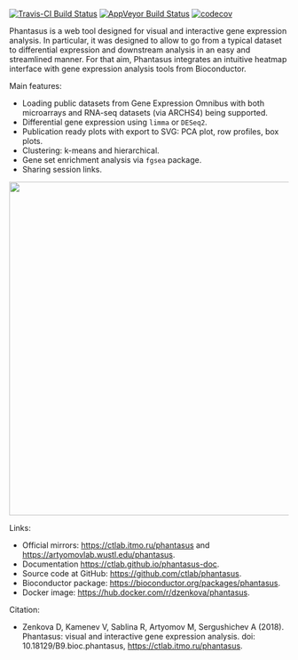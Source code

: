 [![Travis-CI Build Status](https://travis-ci.org/ctlab/phantasus.svg?branch=master)](https://travis-ci.org/ctlab/phantasus)
[![AppVeyor Build Status](https://ci.appveyor.com/api/projects/status/github/ctlab/phantasus?branch=master&svg=true)](https://ci.appveyor.com/project/ctlab/phantasus)
[![codecov](https://codecov.io/gh/ctlab/phantasus/branch/master/graph/badge.svg)](https://codecov.io/gh/ctlab/phantasus)



Phantasus is a web tool designed for visual and
interactive gene expression analysis.
In particular, it was designed to allow to go from a typical dataset to
differential expression and downstream analysis in an easy and streamlined
manner. For that aim, Phantasus integrates an intuitive heatmap interface with
gene expression analysis tools from Bioconductor. 

Main features:
* Loading public datasets from Gene Expression Omnibus with both microarrays and RNA-seq datasets (via ARCHS4) being supported.
* Differential gene expression using `limma` or `DESeq2`.
* Publication ready plots with export to SVG: PCA plot, row profiles, box plots.
* Clustering: k-means and hierarchical.
* Gene set enrichment analysis via `fgsea` package.
* Sharing session links.

<img src="https://ctlab.github.io/phantasus-doc/images/start_screen.jpg" width="600px" />

Links:
* Official mirrors: <https://ctlab.itmo.ru/phantasus> 
    and <https://artyomovlab.wustl.edu/phantasus>.
* Documentation <https://ctlab.github.io/phantasus-doc>.
* Source code at GitHub: <https://github.com/ctlab/phantasus>. 
* Bioconductor package: <https://bioconductor.org/packages/phantasus>.
* Docker image: <https://hub.docker.com/r/dzenkova/phantasus>.

Citation:
* Zenkova D, Kamenev V, Sablina R, Artyomov M, Sergushichev A (2018). Phantasus: visual and interactive gene expression analysis. doi: 10.18129/B9.bioc.phantasus, <https://ctlab.itmo.ru/phantasus>. 

